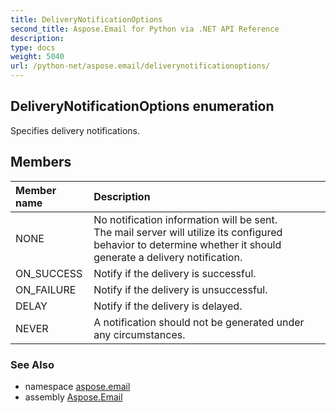 ```yaml
---
title: DeliveryNotificationOptions
second_title: Aspose.Email for Python via .NET API Reference
description: 
type: docs
weight: 5040
url: /python-net/aspose.email/deliverynotificationoptions/
---
```


## DeliveryNotificationOptions enumeration

Specifies delivery notifications.

## Members
| Member name | Description |
| :- | :- |
|NONE|No notification information will be sent. <br/>            The mail server will utilize its configured behavior to determine whether it should generate a delivery notification.|
|ON_SUCCESS|Notify if the delivery is successful.|
|ON_FAILURE|Notify if the delivery is unsuccessful.|
|DELAY|Notify if the delivery is delayed.|
|NEVER|A notification should not be generated under any circumstances.|

### See Also

* namespace [aspose.email](/email/python-net/aspose.email/)
* assembly [Aspose.Email](/email/python-net/)

